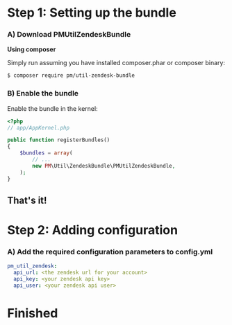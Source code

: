Step 1: Setting up the bundle
=============================
### A) Download PMUtilZendeskBundle

**Using composer**

Simply run assuming you have installed composer.phar or composer binary:

``` bash
$ composer require pm/util-zendesk-bundle
```

### B) Enable the bundle

Enable the bundle in the kernel:

``` php
<?php
// app/AppKernel.php

public function registerBundles()
{
    $bundles = array(
        // ...
        new PM\Util\ZendeskBundle\PMUtilZendeskBundle,
    );
}
```

## That's it!

Step 2: Adding configuration
=============================
### A) Add the required configuration parameters to config.yml

``` yaml
pm_util_zendesk:
  api_url: <the zendesk url for your account>
  api_key: <your zendesk api key>
  api_user: <your zendesk api user>
```

Finished
=============================
